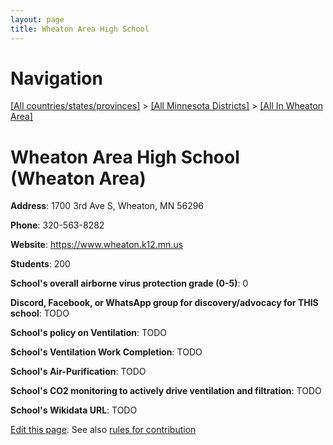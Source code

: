 ```yaml
---
layout: page
title: Wheaton Area High School
---
```

# Navigation

[[All countries/states/provinces]](../../..) > [[All Minnesota Districts]](../..) > [[All In Wheaton Area]](..)

# Wheaton Area High School (Wheaton Area)

**Address**: 1700 3rd Ave S, Wheaton, MN 56296

**Phone**: 320-563-8282

**Website**: <https://www.wheaton.k12.mn.us>

**Students**: 200

**School's overall airborne virus protection grade (0-5)**: 0

**Discord, Facebook, or WhatsApp group for discovery/advocacy for THIS school**: TODO

**School's policy on Ventilation**: TODO

**School's Ventilation Work Completion**: TODO

**School's Air-Purification**: TODO

**School's CO2 monitoring to actively drive ventilation and filtration**: TODO

**School's Wikidata URL**: TODO


[Edit this page](https://github.com/ventilate-schools/MN/edit/main/./Wheaton_Area/Wheaton_Area_High_School.md). See also [rules for contribution](../../../contribution-rules/)